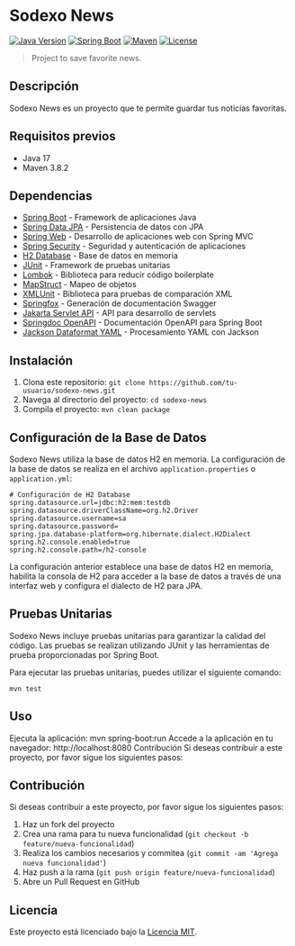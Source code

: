 # Sodexo News

[![Java Version](https://img.shields.io/badge/Java-17-blue.svg)](https://jdk.java.net/17/)
[![Spring Boot](https://img.shields.io/badge/Spring%20Boot-3.1.0-brightgreen.svg)](https://spring.io/projects/spring-boot)
[![Maven](https://img.shields.io/badge/Maven-3.8.2-blue.svg)](https://maven.apache.org/)
[![License](https://img.shields.io/badge/License-MIT-yellow.svg)](https://opensource.org/licenses/MIT)

> Project to save favorite news.

## Descripción

Sodexo News es un proyecto que te permite guardar tus noticias favoritas.

## Requisitos previos

- Java 17
- Maven 3.8.2

## Dependencias

- [Spring Boot](https://spring.io/projects/spring-boot) - Framework de aplicaciones Java
- [Spring Data JPA](https://spring.io/projects/spring-data-jpa) - Persistencia de datos con JPA
- [Spring Web](https://spring.io/projects/spring-web) - Desarrollo de aplicaciones web con Spring MVC
- [Spring Security](https://spring.io/projects/spring-security) - Seguridad y autenticación de aplicaciones
- [H2 Database](https://www.h2database.com/html/main.html) - Base de datos en memoria
- [JUnit](https://junit.org/junit5/) - Framework de pruebas unitarias
- [Lombok](https://projectlombok.org/) - Biblioteca para reducir código boilerplate
- [MapStruct](https://mapstruct.org/) - Mapeo de objetos
- [XMLUnit](https://www.xmlunit.org/) - Biblioteca para pruebas de comparación XML
- [Springfox](https://springfox.github.io/springfox/) - Generación de documentación Swagger
- [Jakarta Servlet API](https://jakarta.ee/specifications/servlet/) - API para desarrollo de servlets
- [Springdoc OpenAPI](https://springdoc.org/) - Documentación OpenAPI para Spring Boot
- [Jackson Dataformat YAML](https://github.com/FasterXML/jackson-dataformats-text/tree/master/yaml) - Procesamiento YAML con Jackson

## Instalación

1. Clona este repositorio: `git clone https://github.com/tu-usuario/sodexo-news.git`
2. Navega al directorio del proyecto: `cd sodexo-news`
3. Compila el proyecto: `mvn clean package`

## Configuración de la Base de Datos

Sodexo News utiliza la base de datos H2 en memoria. La configuración de la base de datos se realiza en el archivo `application.properties` o `application.yml`:

```properties
# Configuración de H2 Database
spring.datasource.url=jdbc:h2:mem:testdb
spring.datasource.driverClassName=org.h2.Driver
spring.datasource.username=sa
spring.datasource.password=
spring.jpa.database-platform=org.hibernate.dialect.H2Dialect
spring.h2.console.enabled=true
spring.h2.console.path=/h2-console
```

La configuración anterior establece una base de datos H2 en memoria, habilita la consola de H2 para acceder a la base de datos a través de una interfaz web y configura el dialecto de H2 para JPA.


## Pruebas Unitarias
Sodexo News incluye pruebas unitarias para garantizar la calidad del código. Las pruebas se realizan utilizando JUnit y las herramientas de prueba proporcionadas por Spring Boot.

Para ejecutar las pruebas unitarias, puedes utilizar el siguiente comando:

```batch
mvn test
```

## Uso
Ejecuta la aplicación: mvn spring-boot:run
Accede a la aplicación en tu navegador: http://localhost:8080
Contribución
Si deseas contribuir a este proyecto, por favor sigue los siguientes pasos:

## Contribución

Si deseas contribuir a este proyecto, por favor sigue los siguientes pasos:

1. Haz un fork del proyecto
2. Crea una rama para tu nueva funcionalidad (`git checkout -b feature/nueva-funcionalidad`)
3. Realiza los cambios necesarios y commitea (`git commit -am 'Agrega nueva funcionalidad'`)
4. Haz push a la rama (`git push origin feature/nueva-funcionalidad`)
5. Abre un Pull Request en GitHub

## Licencia

Este proyecto está licenciado bajo la [Licencia MIT](LICENSE).
